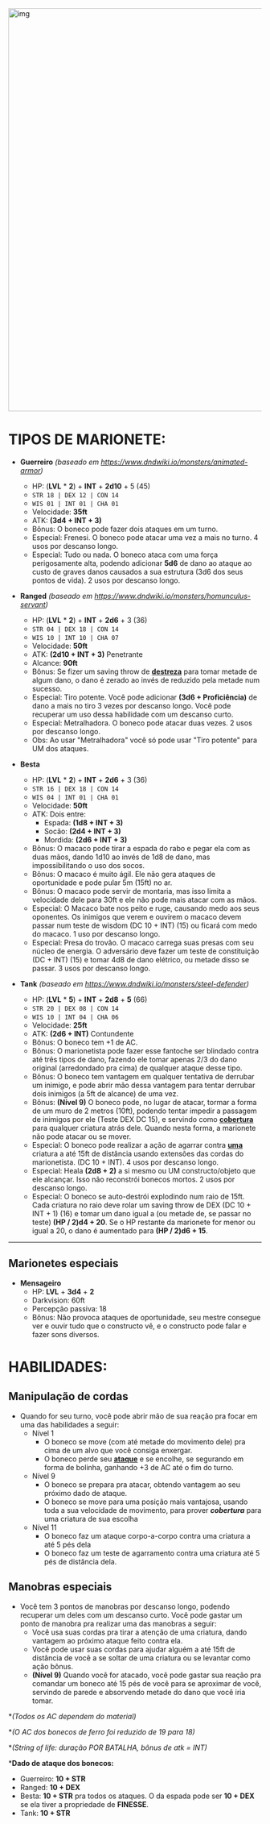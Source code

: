 <img src="https://github.com/Gu-Ramos/test/blob/main/marionetista.png" alt="img" align="center" width="800px">

# TIPOS DE MARIONETE:
- **Guerreiro** *(baseado em https://www.dndwiki.io/monsters/animated-armor)*
    + HP: (**LVL** * **2**) + **INT** + **2d10** + 5 (45)
    + `STR 18 | DEX 12 | CON 14`
    + `WIS 01 | INT 01 | CHA 01`
    + Velocidade: **35ft**
    + ATK: **(3d4 + INT + 3)**
    + Bônus: O boneco pode fazer dois ataques em um turno.
    + Especial: Frenesi. O boneco pode atacar uma vez a mais no turno. 4 usos por descanso longo.
    + Especial: Tudo ou nada. O boneco ataca com uma força perigosamente alta, podendo adicionar **5d6** de dano ao ataque ao custo de graves danos causados a sua estrutura (3d6 dos seus pontos de vida). 2 usos por descanso longo.

- **Ranged** *(baseado em https://www.dndwiki.io/monsters/homunculus-servant)*
    + HP: (**LVL** * **2**) + **INT** + **2d6** + 3 (36)
    + `STR 04 | DEX 18 | CON 14`
    + `WIS 10 | INT 10 | CHA 07`
    + Velocidade: **50ft**
    + ATK: **(2d10 + INT + 3)** Penetrante
    + Alcance: **90ft**
    + Bônus: Se fizer um saving throw de <ins>**destreza**</ins> para tomar metade de algum dano, o dano é zerado ao invés de reduzido pela metade num sucesso.
    + Especial: Tiro potente. Você pode adicionar **(3d6 + Proficiência)** de dano a mais no tiro 3 vezes por descanso longo. Você pode recuperar um uso dessa habilidade com um descanso curto.
    + Especial: Metralhadora. O boneco pode atacar duas vezes. 2 usos por descanso longo.
    + Obs: Ao usar "Metralhadora" você só pode usar "Tiro potente" para UM dos ataques.

- **Besta**
    + HP: (**LVL** * **2**) + **INT** + **2d6** + 3 (36)
    + `STR 16 | DEX 18 | CON 14`
    + `WIS 04 | INT 01 | CHA 01`
    + Velocidade: **50ft**
    + ATK: Dois entre:
        * Espada: **(1d8 + INT + 3)**
        * Socão: **(2d4 + INT + 3)**
        * Mordida: **(2d6 + INT + 3)**
    + Bônus: O macaco pode tirar a espada do rabo e pegar ela com as duas mãos, dando 1d10 ao invés de 1d8 de dano, mas impossibilitando o uso dos socos.
    + Bônus: O macaco é muito ágil. Ele não gera ataques de oportunidade e pode pular 5m (15ft) no ar.
    + Bônus: O macaco pode servir de montaria, mas isso limita a velocidade dele para 30ft e ele não pode mais atacar com as mãos.
    + Especial: O Macaco bate nos peito e ruge, causando medo aos seus oponentes. Os inimigos que verem e ouvirem o macaco devem passar num teste de wisdom (DC 10 + INT) (15) ou ficará com medo do macaco. 1 uso por descanso longo.
    + Especial: Presa do trovão. O macaco carrega suas presas com seu núcleo de energia. O adversário deve fazer um teste de constituição (DC + INT) (15) e tomar 4d8 de dano elétrico, ou metade disso se passar. 3 usos por descanso longo.

- **Tank** *(baseado em https://www.dndwiki.io/monsters/steel-defender)*
    + HP: (**LVL** * **5**) + **INT** + **2d8** + **5** (66)
    + `STR 20 | DEX 08 | CON 14`
    + `WIS 10 | INT 04 | CHA 06`
    + Velocidade: **25ft**
    + ATK: **(2d6 + INT)** Contundente
    + Bônus: O boneco tem +1 de AC.
    + Bônus: O marionetista pode fazer esse fantoche ser blindado contra até três tipos de dano, fazendo ele tomar apenas 2/3 do dano original (arredondado pra cima) de qualquer ataque desse tipo.
    + Bônus: O boneco tem vantagem em qualquer tentativa de derrubar um inimigo, e pode abrir mão dessa vantagem para tentar derrubar dois inimigos (a 5ft de alcance) de uma vez.
    + Bônus: **(Nível 9)** O boneco pode, no lugar de atacar, tormar a forma de um muro de 2 metros (10ft), podendo tentar impedir a passagem de inimigos por ele (Teste DEX DC 15), e servindo como <ins>**cobertura**</ins> para qualquer criatura atrás dele. Quando nesta forma, a marionete não pode atacar ou se mover.
    + Especial: O boneco pode realizar a ação de agarrar contra <ins>**uma**</ins> criatura a até 15ft de distância usando extensões das cordas do marionetista. (DC 10 + INT). 4 usos por descanso longo.
    + Especial: Heala **(2d8 + 2)** a si mesmo ou UM constructo/objeto que ele alcançar. Isso não reconstrói bonecos mortos. 2 usos por descanso longo.
    + Especial: O boneco se auto-destrói explodindo num raio de 15ft. Cada criatura no raio deve rolar um saving throw de DEX (DC 10 + INT + 1) (16) e tomar um dano igual a (ou metade de, se passar no teste) **(HP / 2)d4 + 20**. Se o HP restante da marionete for menor ou igual a 20, o dano é aumentado para **(HP / 2)d6 + 15**.

----
## Marionetes especiais

- **Mensageiro**
    + HP: **LVL** + **3d4** + **2**
    + Darkvision: 60ft
    + Percepção passiva: 18
    + Bônus: Não provoca ataques de oportunidade, seu mestre consegue ver e ouvir tudo que o constructo vê, e o constructo pode falar e fazer sons diversos.


# HABILIDADES:
## Manipulação de cordas
- Quando for seu turno, você pode abrir mão de sua reação pra focar em uma das habilidades a seguir:
    + Nível 1
        * O boneco se move (com até metade do movimento dele) pra cima de um alvo que você consiga enxergar.
        * O boneco perde seu <ins>**ataque**</ins> e se encolhe, se segurando em forma de bolinha, ganhando +3 de AC até o fim do turno.
    + Nível 9
        * O boneco se prepara pra atacar, obtendo vantagem ao seu próximo dado de ataque.
        * O boneco se move para uma posição mais vantajosa, usando toda a sua velocidade de movimento, para prover ***cobertura*** para uma criatura de sua escolha
    + Nível 11
        * O boneco faz um ataque corpo-a-corpo contra uma criatura a até 5 pés dela
        * O boneco faz um teste de agarramento contra uma criatura até 5 pés de distância dela.
## Manobras especiais
- Você tem 3 pontos de manobras por descanso longo, podendo recuperar um deles com um descanso curto. Você pode gastar um ponto de manobra pra realizar uma das manobras a seguir:
    + Você usa suas cordas pra tirar a atenção de uma criatura, dando vantagem ao próximo ataque feito contra ela.
    + Você pode usar suas cordas para ajudar alguém a até 15ft de distância de você a se soltar de uma criatura ou se levantar como ação bônus.
    + **(Nível 9)** Quando você for atacado, você pode gastar sua reação pra comandar um boneco até 15 pés de você para se aproximar de você, servindo de parede e absorvendo metade do dano que você iria tomar.


**(Todos os AC dependem do material)*

**(O AC dos bonecos de ferro foi reduzido de 19 para 18)*

**(String of life: duração POR BATALHA, bônus de atk = INT)*

***Dado de ataque dos bonecos:**
- Guerreiro: **10 + STR**
- Ranged: **10 + DEX**
- Besta: **10 + STR** pra todos os ataques. O da espada pode ser **10 + DEX** se ela tiver a propriedade de **FINESSE**.
- Tank: **10 + STR**

